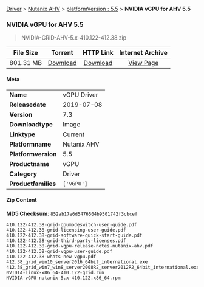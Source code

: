 
[Driver](/README.md)  >  [Nutanix AHV](/index/Driver/Nutanix_AHV.md)  >  [platformVersion : 5.5](/index/Driver/Nutanix_AHV/5.5.md)  >  **NVIDIA vGPU for AHV 5.5**


###    NVIDIA vGPU for AHV 5.5

> NVIDIA-GRID-AHV-5.x-410.122-412.38.zip   


| **File Size** | **Torrent**  | **HTTP Link** | **Internet Archive** |
|:-------------:|:------------:|:-------------:|:--------------------:|
| 801.31 MB |  [Download](https://archive.org/download/nvgpu_NVIDIA-GRID-AHV-5.x-410.122-412.38.zip_q677zoe7/nvgpu_NVIDIA-GRID-AHV-5.x-410.122-412.38.zip_q677zoe7_archive.torrent)       | [Download](https://archive.org/compress/nvgpu_NVIDIA-GRID-AHV-5.x-410.122-412.38.zip_q677zoe7) | [View Page](https://archive.org/details/nvgpu_NVIDIA-GRID-AHV-5.x-410.122-412.38.zip_q677zoe7)       |

#### Meta

<table>
<tr><td><strong>Name</strong></td><td>vGPU Driver</td></tr>
<tr><td><strong>Releasedate</strong></td><td>2019-07-08</td></tr>
<tr><td><strong>Version</strong></td><td>7.3</td></tr>
<tr><td><strong>Downloadtype</strong></td><td>Image</td></tr>
<tr><td><strong>Linktype</strong></td><td>Current</td></tr>
<tr><td><strong>Platformname</strong></td><td>Nutanix AHV</td></tr>
<tr><td><strong>Platformversion</strong></td><td>5.5</td></tr>
<tr><td><strong>Productname</strong></td><td>vGPU</td></tr>
<tr><td><strong>Category</strong></td><td>Driver</td></tr>
<tr><td><strong>Productfamilies</strong></td><td><code>['vGPU']</code></td></tr>
</table>

#### Zip Content

**MD5 Checksum**: `852ab17e6d5476504b9501742f3cbcef`

```text
410.122-412.38-grid-gpumodeswitch-user-guide.pdf
410.122-412.38-grid-licensing-user-guide.pdf
410.122-412.38-grid-software-quick-start-guide.pdf
410.122-412.38-grid-third-party-licenses.pdf
410.122-412.38-grid-vgpu-release-notes-nutanix-ahv.pdf
410.122-412.38-grid-vgpu-user-guide.pdf
410.122-412.38-whats-new-vgpu.pdf
412.38_grid_win10_server2016_64bit_international.exe
412.38_grid_win7_win8_server2008R2_server2012R2_64bit_international.exe
NVIDIA-Linux-x86_64-410.122-grid.run
NVIDIA-vGPU-nutanix-5.x-410.122.x86_64.rpm
```